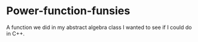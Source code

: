 # Power-function-funsies
A function we did in my abstract algebra class I wanted to see if I could do in C++. 

